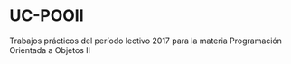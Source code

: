 # UC-POOII
Trabajos prácticos del período lectivo 2017 para la materia Programación Orientada a Objetos II
